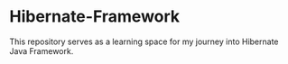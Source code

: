 # Hibernate-Framework
This repository serves as a learning space for my journey into Hibernate Java Framework.
